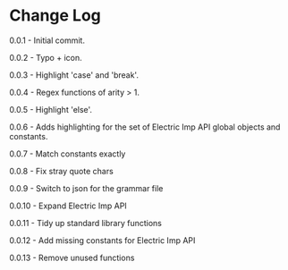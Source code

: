 # Change Log

0.0.1  - Initial commit.

0.0.2  - Typo + icon.

0.0.3  - Highlight 'case' and 'break'.

0.0.4  - Regex functions of arity > 1.

0.0.5  - Highlight 'else'.

0.0.6  - Adds highlighting for the set of Electric Imp API global objects and constants.

0.0.7  - Match constants exactly

0.0.8  - Fix stray quote chars

0.0.9  - Switch to json for the grammar file

0.0.10 - Expand Electric Imp API

0.0.11 - Tidy up standard library functions

0.0.12 - Add missing constants for Electric Imp API

0.0.13 - Remove unused functions
